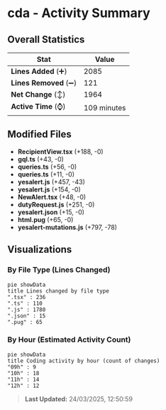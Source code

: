 # cda - Activity Summary 

## Overall Statistics

| Stat                   | Value                                                             |
| ---------------------- | ----------------------------------------------------------------- |
| **Lines Added** (➕)   | 2085                                          |
| **Lines Removed** (➖) | 121                                        |
| **Net Change** (↕)    | 1964                |
| **Active Time** (⌚)   | 109 minutes |


## Modified Files
- **RecipientView.tsx** (+188, -0)
- **gql.ts** (+43, -0)
- **queries.ts** (+56, -0)
- **queries.ts** (+11, -0)
- **yesalert.js** (+457, -43)
- **yesalert.js** (+154, -0)
- **NewAlert.tsx** (+48, -0)
- **dutyRequest.js** (+251, -0)
- **yesalert.json** (+15, -0)
- **html.pug** (+65, -0)
- **yesalert-mutations.js** (+797, -78)

## Visualizations

### By File Type (Lines Changed)

```mermaid
pie showData
title Lines changed by file type
".tsx" : 236
".ts" : 110
".js" : 1780
".json" : 15
".pug" : 65
```

### By Hour (Estimated Activity Count)

```mermaid
pie showData
title Coding activity by hour (count of changes)
"09h" : 9
"10h" : 18
"11h" : 14
"12h" : 12
```


> **Last Updated:** 24/03/2025, 12:50:59